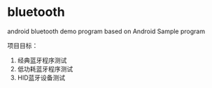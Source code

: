 # bluetooth
android bluetooth demo program based on Android Sample program

项目目标：
1. 经典蓝牙程序测试
2. 低功耗蓝牙程序测试
3. HID蓝牙设备测试

